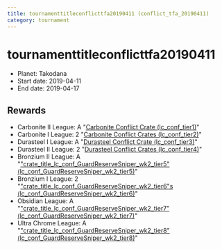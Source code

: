 ```yaml
---
title: tournamenttitleconflicttfa20190411 (conflict_tfa_20190411)
category: tournament
---
```

# tournamenttitleconflicttfa20190411

  * Planet: Takodana
  * Start date: 2019-04-11
  * End date: 2019-04-17

## Rewards

  * Carbonite II League: A "[Carbonite Conflict Crate (lc_conf_tier1)](lc_conf_tier1.html)"
  * Carbonite I League: 2 "[Carbonite Conflict Crates (lc_conf_tier2)](lc_conf_tier2.html)"
  * Durasteel I League: A "[Durasteel Conflict Crate (lc_conf_tier3)](lc_conf_tier3.html)"
  * Durasteel II League: 2 "[Durasteel Conflict Crates (lc_conf_tier4)](lc_conf_tier4.html)"
  * Bronzium II League: A "["crate_title_lc_conf_GuardReserveSniper_wk2_tier5" (lc_conf_GuardReserveSniper_wk2_tier5)](lc_conf_GuardReserveSniper_wk2_tier5.html)"
  * Bronzium I League: 2 "["crate_title_lc_conf_GuardReserveSniper_wk2_tier6"s (lc_conf_GuardReserveSniper_wk2_tier6)](lc_conf_GuardReserveSniper_wk2_tier6.html)"
  * Obsidian League: A "["crate_title_lc_conf_GuardReserveSniper_wk2_tier7" (lc_conf_GuardReserveSniper_wk2_tier7)](lc_conf_GuardReserveSniper_wk2_tier7.html)"
  * Ultra Chrome League: A "["crate_title_lc_conf_GuardReserveSniper_wk2_tier8" (lc_conf_GuardReserveSniper_wk2_tier8)](lc_conf_GuardReserveSniper_wk2_tier8.html)"
